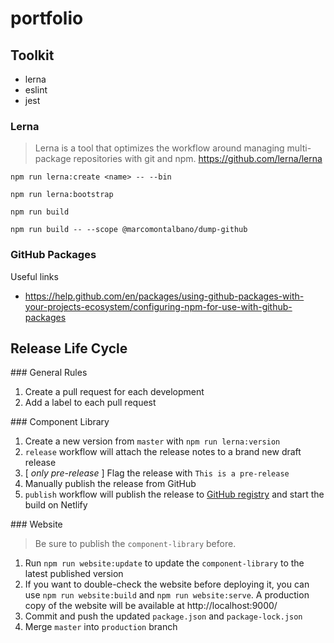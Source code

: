 # portfolio

## Toolkit

* lerna
* eslint
* jest

### Lerna

> Lerna is a tool that optimizes the workflow around managing multi-package repositories with git and npm.
https://github.com/lerna/lerna

`npm run lerna:create <name> -- --bin`

`npm run lerna:bootstrap`

`npm run build`

`npm run build -- --scope @marcomontalbano/dump-github`

### GitHub Packages

Useful links

* https://help.github.com/en/packages/using-github-packages-with-your-projects-ecosystem/configuring-npm-for-use-with-github-packages


## Release Life Cycle

### General Rules

1. Create a pull request for each development
1. Add a label to each pull request

### Component Library

1. Create a new version from `master` with `npm run lerna:version`
1. `release` workflow will attach the release notes to a brand new draft release
1. [ *only pre-release* ] Flag the release with `This is a pre-release`
1. Manually publish the release from GitHub
1. `publish` workflow will publish the release to [GitHub registry](https://github.com/marcomontalbano/marcomontalbano.github.io/packages) and start the build on Netlify

### Website

> Be sure to publish the `component-library` before.

1. Run `npm run website:update` to update the `component-library` to the latest published version
1. If you want to double-check the website before deploying it, you can use `npm run website:build` and `npm run website:serve`.
    A production copy of the website will be available at http://localhost:9000/
1. Commit and push the updated `package.json` and `package-lock.json`
1. Merge `master` into `production` branch
